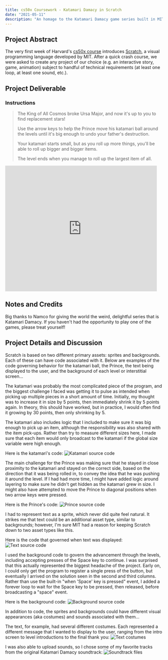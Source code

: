 ```yaml
---
title: cs50x Coursework - Katamari Damacy in Scratch
date: "2021-05-11"
description: "An homage to the Katamari Damacy game series built in MIT's visual programming language Scratch."
---
```

## Project Abstract
The very first week of Harvard's [cs50x course](https://cs50.harvard.edu/x/2021/) introduces [Scratch](https://scratch.mit.edu/), a visual programming language developed by MIT. After a quick crash course, we were asked to create any project of our choice (e.g. an interactive story, game, animation) subject to handful of technical requirements (at least one loop, at least one sound, etc.).

## Project Deliverable
### Instructions
> The King of All Cosmos broke Ursa Major, and now it's up to you to find replacement stars!
>
> Use the arrow keys to help the Prince move his katamari ball around the levels until it's big enough to undo your father's destruction.
>
> Your katamari starts small, but as you roll up more things, you'll be able to roll up bigger and bigger items.
>
> The level ends when you manage to roll up the largest item of all.

<iframe src="https://scratch.mit.edu/projects/528029760/embed" allowtransparency="true" width="485" height="402" frameborder="0" scrolling="no" allowfullscreen></iframe>

## Notes and Credits
Big thanks to Namco for giving the world the weird, delightful series that is Katamari Damacy. If you haven't had the opportunity to play one of the games, please treat yourself!

## Project Details and Discussion
Scratch is based on two different primary assets: sprites and backgrounds. Each of these can have code associated with it. Below are examples of the code governing behavior for the katamari ball, the Prince, the text being displayed to the user, and the background of each level or interstitial screen...

The katamari was probably the most complicated piece of the program, and the biggest challenge I faced was getting it to pulse as intended when picking up multiple pieces in a short amount of time. Initially, my thought was to increase it in size by 5 points, then immediately shrink it by 5 points again. In theory, this should have worked, but in practice, I would often find it growing by 30 points, then only shrinking by 5.

The katamari also includes logic that I included to make sure it was big enough to pick up an item, although the responsibility was also shared with the item pick-ups. Rather than try to measure different sizes here, I made sure that each item would only broadcast to the katamari if the global size variable were high enough.

Here is the katamari's code:
![Katamari source code](./katamari.png)

The main challenge for the Prince was making sure that he stayed in close proximity to the katamari and stayed on the correct side, based on the direction that it was being rolled in, to convey the idea that he was pushing it around the level. If I had had more time, I might have added logic around layering to make sure he didn't get hidden as the katamari grew in size. I might also have attempted to move the Prince to diagonal positions when two arrow keys were pressed.

Here is the Prince's code:
![Prince source code](./prince.png)

I had to represent text as a sprite, which never did quite feel natural. It strikes me that text could be an additional asset type, similar to backgrounds; however, I'm sure MIT had a reason for keeping Scratch down to two asset types like this.

Here is the code that governed when text was displayed:
![Text source code](./textCode.png)

I used the background code to govern the advancement through the levels, including accepting presses of the Space key to continue. I was surprised that this actually represented the biggest headache of the project. Early on, I could only get the program to register a single press of the button, but eventually I arrived on the solution seen in the second and third columns. Rather than use the built-in "when 'Space' key is pressed" event, I added a forever loop to wait for the Space key to be pressed, then released, before broadcasting a "space" event.

Here is the background code:
![Background source code](./background.png)

In addition to code, the sprites and backgrounds could have different visual appearances (aka costumes) and sounds associated with them...

The text, for example, had several different costumes. Each represented a different message that I wanted to display to the user, ranging from the intro screen to level introductions to the final thank you:
![Text costumes](./textCostumes.png)

I was also able to upload sounds, so I chose some of my favorite tracks from the original Katamari Damacy soundtrack:
![Soundtrack files](./soundtrack.png)

